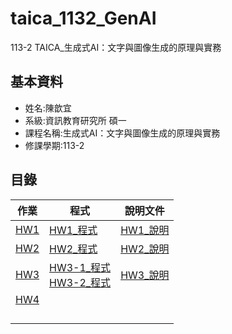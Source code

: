 # taica_1132_GenAI
113-2 TAICA_生成式AI：文字與圖像生成的原理與實務
## 基本資料
- 姓名:陳歆宜
- 系級:資訊教育研究所 碩一
- 課程名稱:生成式AI：文字與圖像生成的原理與實務
- 修課學期:113-2

## 目錄
|作業|程式|說明文件|
|---|---|---|
|[HW1](HW1)|[HW1_程式](HW1/113_2GenAI_HW1.ipynb)|[HW1_說明](HW1/README.md)|
|[HW2](HW2)|[HW2_程式](HW2/113_2GenAI_HW2.ipynb)|[HW2_說明](HW2/README.md)|
|[HW3](HW3)|[HW3-1_程式](HW2/113_2GenAI_HW3_1.ipynb)<br/>[HW3-2_程式](HW2/113_2GenAI_HW3_2.ipynb)|[HW3_說明](HW3-1/113-2GenAI_HW3-1.md)|
|[HW4](HW4)|||
||||
||||
||||
||||
